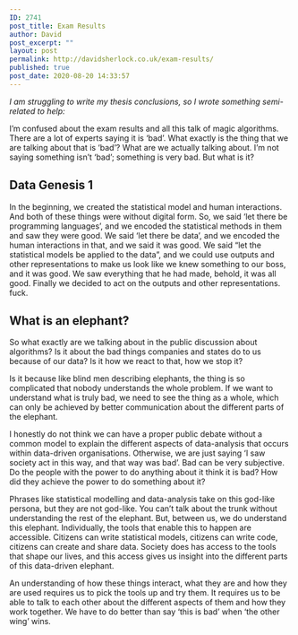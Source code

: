 ```yaml
---
ID: 2741
post_title: Exam Results
author: David
post_excerpt: ""
layout: post
permalink: http://davidsherlock.co.uk/exam-results/
published: true
post_date: 2020-08-20 14:33:57
---
```

<!-- wp:paragraph -->
<p><em>I am struggling to write my thesis conclusions, so I wrote something semi-related to help:</em></p>
<!-- /wp:paragraph -->

<!-- wp:paragraph -->
<p>I’m confused about the exam results and all this talk of magic algorithms. There are a lot of experts saying it is ‘bad’. What exactly is the thing that we are talking about that is ‘bad’? What are we actually talking about. I’m not saying something isn’t ‘bad’; something is very bad. But what is it?</p>
<!-- /wp:paragraph -->

<!-- wp:html -->
<h2>Data Genesis 1</h2>
<!-- /wp:html -->

<!-- wp:paragraph -->
<p>In the beginning, we created the statistical model and human interactions. And both of these things were without digital form. So, we said ‘let there be programming languages’, and we encoded the statistical methods in them and saw they were good. We said ‘let there be data’, and we encoded the human interactions in that, and we said it was good. We said “let the statistical models be applied to the data”, and we could use outputs and other representations to make us look like we knew something to our boss, and it was good. We saw everything that he had made, behold, it was all good. Finally we decided to act on the outputs and other representations. fuck.</p>
<!-- /wp:paragraph -->

<!-- wp:heading -->
<h2>What is an elephant?</h2>
<!-- /wp:heading -->

<!-- wp:paragraph -->
<p>So what exactly are we talking about in the public discussion about algorithms? Is it about the bad things companies and states do to us because of our data? Is it how we react to that, how we stop it?</p>
<!-- /wp:paragraph -->

<!-- wp:paragraph -->
<p>Is it because like blind men describing elephants, the thing is so complicated that nobody understands the whole problem. If we want to understand what is truly bad, we need to see the thing as a whole, which can only be achieved by better communication about the different parts of the elephant.</p>
<!-- /wp:paragraph -->

<!-- wp:paragraph -->
<p>I honestly do not think we can have a proper public debate without a common model to explain the different aspects of data-analysis that occurs within data-driven organisations. Otherwise, we are just saying ‘I saw society act in this way, and that way was bad’. Bad can be very subjective. Do the people with the power to do anything about it think it is bad? How did they achieve the power to do something about it?</p>
<!-- /wp:paragraph -->

<!-- wp:paragraph -->
<p>Phrases like statistical modelling and data-analysis take on this god-like persona, but they are not god-like. You can’t talk about the trunk without understanding the rest of the elephant. But, between us, we do understand this elephant. Individually, the tools that enable this to happen are accessible. Citizens can write statistical models, citizens can write code, citizens can create and share data. Society does has access to the tools that shape our lives, and this access gives us insight into the different parts of this data-driven elephant.</p>
<!-- /wp:paragraph -->

<!-- wp:paragraph -->
<p>An understanding of how these things interact, what they are and how they are used requires us to pick the tools up and try them. It requires us to be able to talk to each other about the different aspects of them and how they work together. We have to do better than say ‘this is bad’ when ‘the other wing’ wins.</p>
<!-- /wp:paragraph -->